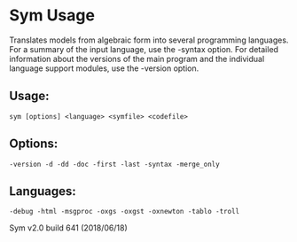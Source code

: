 # Sym Usage
Translates models from algebraic form into several programming languages.
For a summary of the input language, use the -syntax option.  For detailed
information about the versions of the main program and the individual
language support modules, use the -version option.


## Usage:
    sym [options] <language> <symfile> <codefile>

## Options:
    -version -d -dd -doc -first -last -syntax -merge_only

## Languages:
    -debug -html -msgproc -oxgs -oxgst -oxnewton -tablo -troll 

Sym v2.0 build 641 (2018/06/18)
